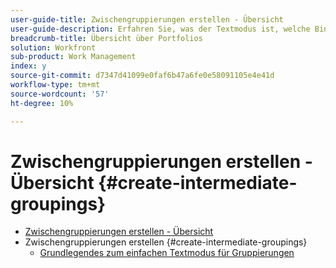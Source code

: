 ```yaml
---
user-guide-title: Zwischengruppierungen erstellen - Übersicht
user-guide-description: Erfahren Sie, was der Textmodus ist, welche Binnenmajuskel-Groß-/Kleinschreibung ist und wie Sie einige grundlegende Textmoduscodeblöcke vom Typ "Plug and Play"verwenden, um Gruppierungen zu erstellen, die über die Funktionen des Standard-Builders hinausgehen.
breadcrumb-title: Übersicht über Portfolios
solution: Workfront
sub-product: Work Management
index: y
source-git-commit: d7347d41099e0faf6b47a6fe0e58091105e4e41d
workflow-type: tm+mt
source-wordcount: '57'
ht-degree: 10%

---
```




# Zwischengruppierungen erstellen - Übersicht {#create-intermediate-groupings}

+ [Zwischengruppierungen erstellen - Übersicht](overview.md)
+ Zwischengruppierungen erstellen {#create-intermediate-groupings}
   + [Grundlegendes zum einfachen Textmodus für Gruppierungen](basic-text-mode-for-groupings.md)


